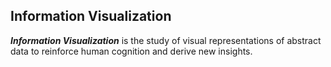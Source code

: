 ##  Information Visualization

_**Information Visualization**_ is the study of visual representations of abstract data to reinforce human cognition and derive new insights.
